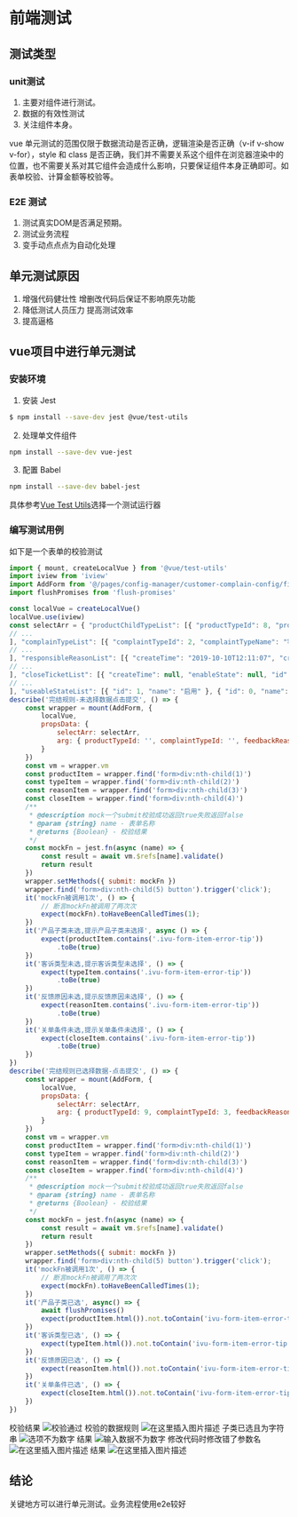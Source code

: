 # 前端测试
## 测试类型
### unit测试
1. 主要对组件进行测试。
2. 数据的有效性测试
3. 关注组件本身。

vue 单元测试的范围仅限于数据流动是否正确，逻辑渲染是否正确（v-if v-show v-for），style 和 class 是否正确，我们并不需要关系这个组件在浏览器渲染中的位置，也不需要关系对其它组件会造成什么影响，只要保证组件本身正确即可。如表单校验、计算金额等校验等。
### E2E 测试
1. 测试真实DOM是否满足预期。
2. 测试业务流程
3. 变手动点点点为自动化处理
## 单元测试原因
1. 增强代码健壮性 增删改代码后保证不影响原先功能
2. 降低测试人员压力 提高测试效率
3. 提高逼格
## vue项目中进行单元测试
### 安装环境
1. 安装 Jest
```sh
$ npm install --save-dev jest @vue/test-utils
```
2. 处理单文件组件
```sh
npm install --save-dev vue-jest
```
3. 配置 Babel
```sh
npm install --save-dev babel-jest
```

具体参考[Vue Test Utils](https://vue-test-utils.vuejs.org/zh/guides/#%E9%80%89%E6%8B%A9%E4%B8%80%E4%B8%AA%E6%B5%8B%E8%AF%95%E8%BF%90%E8%A1%8C%E5%99%A8 '选择一个测试运行器')选择一个测试运行器
### 编写测试用例
如下是一个表单的校验测试

```js
import { mount, createLocalVue } from '@vue/test-utils'
import iview from 'iview'
import AddForm from '@/pages/config-manager/customer-complain-config/finish-rule-config/finish-rule/components/AddEditModal.vue'
import flushPromises from 'flush-promises'

const localVue = createLocalVue()
localVue.use(iview)
const selectArr = { "productChildTypeList": [{ "productTypeId": 8, "productTypeName": "门锁S2" }, 
// ...
], "complainTypeList": [{ "complaintTypeId": 2, "complaintTypeName": "客诉类型1", "createTime": "2019-10-10T12:07:54", "createUser": "", "enableState": 1, "id": 1, "updateTime": "2019-10-11T17:44:28", "updateUser": "", "version": 1 }, 
// ...
], "responsibleReasonList": [{ "createTime": "2019-10-10T12:11:07", "createUser": "", "enableState": 1, "feedbackReason": "反馈原因1", "feedbackReasonId": 2, "id": 1, "updateTime": "2019-10-10T12:11:07", "updateUser": "", "uploadImgState": 0, "uploadTimeState": 0, "version": 1 }, 
// ...
], "closeTicketList": [{ "createTime": null, "enableState": null, "id": null, "ruleBizTypeId": 5, "ruleDescription": null, "ruleId": 24, "ruleName": "客诉测试1", "updateTime": null }, 
// ...
], "useableStateList": [{ "id": 1, "name": "启用" }, { "id": 0, "name": "禁用" }] }
describe('完结规则-未选择数据点击提交', () => {
    const wrapper = mount(AddForm, {
        localVue,
        propsData: {
            selectArr: selectArr,
            arg: { productTypeId: '', complaintTypeId: '', feedbackReasonId: '3', droolsRuleList: '' }
        }
    })
    const vm = wrapper.vm
    const productItem = wrapper.find('form>div:nth-child(1)')
    const typeItem = wrapper.find('form>div:nth-child(2)')
    const reasonItem = wrapper.find('form>div:nth-child(3)')
    const closeItem = wrapper.find('form>div:nth-child(4)')
    /**
     * @description mock一个submit校验成功返回true失败返回false
     * @param {string} name - 表单名称
     * @returns {Boolean} - 校验结果
     */
    const mockFn = jest.fn(async (name) => {
        const result = await vm.$refs[name].validate()
        return result
    })
    wrapper.setMethods({ submit: mockFn })
    wrapper.find('form>div:nth-child(5) button').trigger('click');
    it('mockFn被调用1次', () => {
        // 断言mockFn被调用了两次次
        expect(mockFn).toHaveBeenCalledTimes(1);
    })
    it('产品子类未选,提示产品子类未选择', async () => {
        expect(productItem.contains('.ivu-form-item-error-tip'))
            .toBe(true)
    })
    it('客诉类型未选,提示客诉类型未选择', () => {
        expect(typeItem.contains('.ivu-form-item-error-tip'))
            .toBe(true)
    })
    it('反馈原因未选,提示反馈原因未选择', () => {
        expect(reasonItem.contains('.ivu-form-item-error-tip'))
            .toBe(true)
    })
    it('关单条件未选,提示关单条件未选择', () => {
        expect(closeItem.contains('.ivu-form-item-error-tip'))
            .toBe(true)
    })
})
describe('完结规则已选择数据-点击提交', () => {
    const wrapper = mount(AddForm, {
        localVue,
        propsData: {
            selectArr: selectArr,
            arg: { productTypeId: 9, complaintTypeId: 3, feedbackReasonId: 3, droolsRuleList: [25, 26] }
        }
    })
    const vm = wrapper.vm
    const productItem = wrapper.find('form>div:nth-child(1)')
    const typeItem = wrapper.find('form>div:nth-child(2)')
    const reasonItem = wrapper.find('form>div:nth-child(3)')
    const closeItem = wrapper.find('form>div:nth-child(4)')
    /**
     * @description mock一个submit校验成功返回true失败返回false
     * @param {string} name - 表单名称
     * @returns {Boolean} - 校验结果
     */
    const mockFn = jest.fn(async (name) => {
        const result = await vm.$refs[name].validate()
        return result
    })
    wrapper.setMethods({ submit: mockFn })
    wrapper.find('form>div:nth-child(5) button').trigger('click');
    it('mockFn被调用1次', () => {
        // 断言mockFn被调用了两次次
        expect(mockFn).toHaveBeenCalledTimes(1);
    })
    it('产品子类已选', async() => {
        await flushPromises()
        expect(productItem.html()).not.toContain('ivu-form-item-error-tip')
    })
    it('客诉类型已选', () => {
        expect(typeItem.html()).not.toContain('ivu-form-item-error-tip')
    })
    it('反馈原因已选', () => {
        expect(reasonItem.html()).not.toContain('ivu-form-item-error-tip')
    })
    it('关单条件已选', () => {
        expect(closeItem.html()).not.toContain('ivu-form-item-error-tip')
    })
})

```
校验结果
![校验通过](https://img-blog.csdnimg.cn/20191016175729953.jpg?x-oss-process=image/watermark,type_ZmFuZ3poZW5naGVpdGk,shadow_10,text_aHR0cHM6Ly9ibG9nLmNzZG4ubmV0L2E4NzI1NTg1,size_16,color_FFFFFF,t_70)
校验的数据规则
![在这里插入图片描述](https://img-blog.csdnimg.cn/20191016175940589.jpg?x-oss-process=image/watermark,type_ZmFuZ3poZW5naGVpdGk,shadow_10,text_aHR0cHM6Ly9ibG9nLmNzZG4ubmV0L2E4NzI1NTg1,size_16,color_FFFFFF,t_70)
子类已选且为字符串
![选项不为数字](https://img-blog.csdnimg.cn/20191016175956467.jpg)
结果
![输入数据不为数字](https://img-blog.csdnimg.cn/2019101618002888.jpg?x-oss-process=image/watermark,type_ZmFuZ3poZW5naGVpdGk,shadow_10,text_aHR0cHM6Ly9ibG9nLmNzZG4ubmV0L2E4NzI1NTg1,size_16,color_FFFFFF,t_70)
修改代码时修改错了参数名
![在这里插入图片描述](https://img-blog.csdnimg.cn/20191016180413129.jpg?x-oss-process=image/watermark,type_ZmFuZ3poZW5naGVpdGk,shadow_10,text_aHR0cHM6Ly9ibG9nLmNzZG4ubmV0L2E4NzI1NTg1,size_16,color_FFFFFF,t_70)
结果
![在这里插入图片描述](https://img-blog.csdnimg.cn/20191016180638128.jpg?x-oss-process=image/watermark,type_ZmFuZ3poZW5naGVpdGk,shadow_10,text_aHR0cHM6Ly9ibG9nLmNzZG4ubmV0L2E4NzI1NTg1,size_16,color_FFFFFF,t_70)
## 结论
关键地方可以进行单元测试。业务流程使用e2e较好